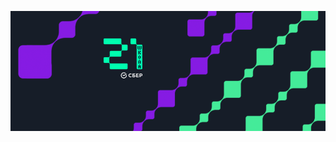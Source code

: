 ![s21_logo](https://github.com/hollisgr/hollisgr/blob/9c6e8bf992813279314b3d84388301d4f761353d/logos/school21.png)
